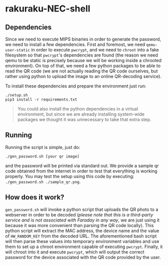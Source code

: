 # rakuraku-NEC-shell

## Dependencies

Since we need to execute MIPS binaries in order to generate the password, we need to install a few dependencies. First and foremost, we need `qemu-user-static` in order to execute `pwcrypt`, and we need to `chroot` into a fake filesystem so that `pwcrypt`'s dependencies are found (the reason we need qemu to be static is precisely because we will be working inside a chrooted environment). On top of that, we need a few python packages to be able to read the QR code (we are not actually reading the QR code ourselves, but rather using python to upload the image to an online QR-decoding service).

To install these dependencies and prepare the environment just run:

```
./setup.sh
pip3 install -r requirements.txt
```

> You could also install the python dependencies in a virtual environment, but since we are already installing system-wide packages we thought it was unnecessary to take that extra step.

## Running

Running the script is simple, just do:

```
./gen_password.sh [your qr image]
```

and the password will be printed via standard out. We provide a sample qr code obtained from the internet in order to test that everything is working properly. You may test the setup using this code by executing: `./gen_password.sh ./sample_qr.png`.

## How does it work?

`gen_password.sh` will invoke a python script that uploads the QR photo to a webserver in order to be decoded (*please note that this is a third-party service and is not associated with Faraday in any way*, we are just using it because it was more convenient than parsing the QR code locally). This python script will extract the MAC address, the device name and the value of `HW_RANDOM_KEY` from the decoded URL.
The aforementioned bash script will then parse these values into temporary environment variables and use them to set up a chroot environment capable of executing `pwcrypt`. Finally, it will chroot into it and execute `pwcrypt`, which will output the correct password for the device associated with the QR code provided by the user.

